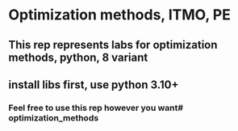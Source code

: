 # Optimization methods, ITMO, PE

## This rep represents labs for optimization methods, python, **8** variant
## install **libs** first, use python **3.10+**
### Feel free to use this rep however you want# optimization_methods

